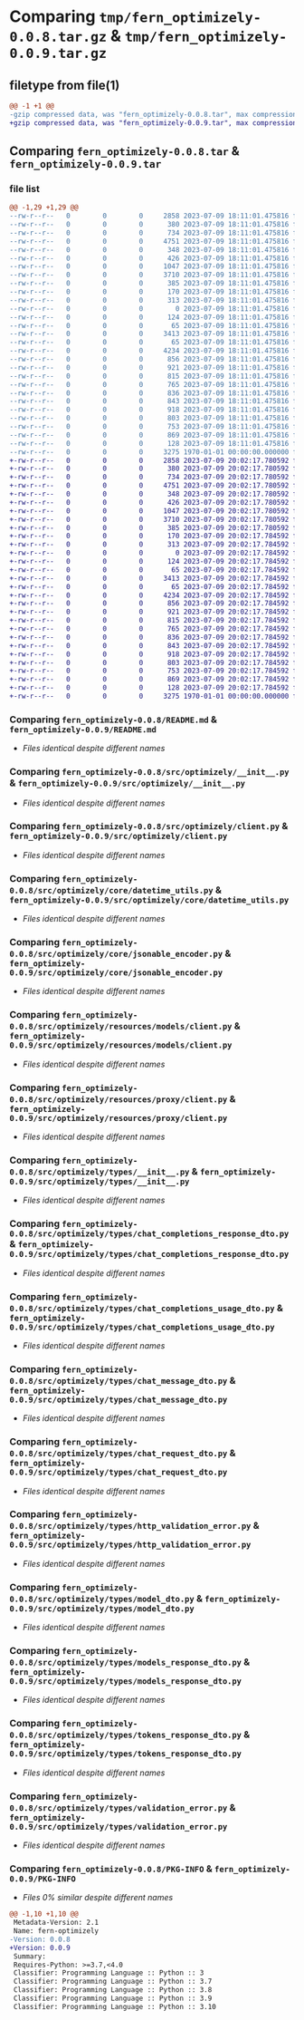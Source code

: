 # Comparing `tmp/fern_optimizely-0.0.8.tar.gz` & `tmp/fern_optimizely-0.0.9.tar.gz`

## filetype from file(1)

```diff
@@ -1 +1 @@
-gzip compressed data, was "fern_optimizely-0.0.8.tar", max compression
+gzip compressed data, was "fern_optimizely-0.0.9.tar", max compression
```

## Comparing `fern_optimizely-0.0.8.tar` & `fern_optimizely-0.0.9.tar`

### file list

```diff
@@ -1,29 +1,29 @@
--rw-r--r--   0        0        0     2858 2023-07-09 18:11:01.475816 fern_optimizely-0.0.8/README.md
--rw-r--r--   0        0        0      380 2023-07-09 18:11:01.475816 fern_optimizely-0.0.8/pyproject.toml
--rw-r--r--   0        0        0      734 2023-07-09 18:11:01.475816 fern_optimizely-0.0.8/src/optimizely/__init__.py
--rw-r--r--   0        0        0     4751 2023-07-09 18:11:01.475816 fern_optimizely-0.0.8/src/optimizely/client.py
--rw-r--r--   0        0        0      348 2023-07-09 18:11:01.475816 fern_optimizely-0.0.8/src/optimizely/core/__init__.py
--rw-r--r--   0        0        0      426 2023-07-09 18:11:01.475816 fern_optimizely-0.0.8/src/optimizely/core/api_error.py
--rw-r--r--   0        0        0     1047 2023-07-09 18:11:01.475816 fern_optimizely-0.0.8/src/optimizely/core/datetime_utils.py
--rw-r--r--   0        0        0     3710 2023-07-09 18:11:01.475816 fern_optimizely-0.0.8/src/optimizely/core/jsonable_encoder.py
--rw-r--r--   0        0        0      385 2023-07-09 18:11:01.475816 fern_optimizely-0.0.8/src/optimizely/core/remove_none_from_headers.py
--rw-r--r--   0        0        0      170 2023-07-09 18:11:01.475816 fern_optimizely-0.0.8/src/optimizely/errors/__init__.py
--rw-r--r--   0        0        0      313 2023-07-09 18:11:01.475816 fern_optimizely-0.0.8/src/optimizely/errors/unprocessable_entity_error.py
--rw-r--r--   0        0        0        0 2023-07-09 18:11:01.475816 fern_optimizely-0.0.8/src/optimizely/py.typed
--rw-r--r--   0        0        0      124 2023-07-09 18:11:01.475816 fern_optimizely-0.0.8/src/optimizely/resources/__init__.py
--rw-r--r--   0        0        0       65 2023-07-09 18:11:01.475816 fern_optimizely-0.0.8/src/optimizely/resources/models/__init__.py
--rw-r--r--   0        0        0     3413 2023-07-09 18:11:01.475816 fern_optimizely-0.0.8/src/optimizely/resources/models/client.py
--rw-r--r--   0        0        0       65 2023-07-09 18:11:01.475816 fern_optimizely-0.0.8/src/optimizely/resources/proxy/__init__.py
--rw-r--r--   0        0        0     4234 2023-07-09 18:11:01.475816 fern_optimizely-0.0.8/src/optimizely/resources/proxy/client.py
--rw-r--r--   0        0        0      856 2023-07-09 18:11:01.475816 fern_optimizely-0.0.8/src/optimizely/types/__init__.py
--rw-r--r--   0        0        0      921 2023-07-09 18:11:01.475816 fern_optimizely-0.0.8/src/optimizely/types/chat_completions_response_dto.py
--rw-r--r--   0        0        0      815 2023-07-09 18:11:01.475816 fern_optimizely-0.0.8/src/optimizely/types/chat_completions_usage_dto.py
--rw-r--r--   0        0        0      765 2023-07-09 18:11:01.475816 fern_optimizely-0.0.8/src/optimizely/types/chat_message_dto.py
--rw-r--r--   0        0        0      836 2023-07-09 18:11:01.475816 fern_optimizely-0.0.8/src/optimizely/types/chat_request_dto.py
--rw-r--r--   0        0        0      843 2023-07-09 18:11:01.475816 fern_optimizely-0.0.8/src/optimizely/types/http_validation_error.py
--rw-r--r--   0        0        0      918 2023-07-09 18:11:01.475816 fern_optimizely-0.0.8/src/optimizely/types/model_dto.py
--rw-r--r--   0        0        0      803 2023-07-09 18:11:01.475816 fern_optimizely-0.0.8/src/optimizely/types/models_response_dto.py
--rw-r--r--   0        0        0      753 2023-07-09 18:11:01.475816 fern_optimizely-0.0.8/src/optimizely/types/tokens_response_dto.py
--rw-r--r--   0        0        0      869 2023-07-09 18:11:01.475816 fern_optimizely-0.0.8/src/optimizely/types/validation_error.py
--rw-r--r--   0        0        0      128 2023-07-09 18:11:01.475816 fern_optimizely-0.0.8/src/optimizely/types/validation_error_loc_item.py
--rw-r--r--   0        0        0     3275 1970-01-01 00:00:00.000000 fern_optimizely-0.0.8/PKG-INFO
+-rw-r--r--   0        0        0     2858 2023-07-09 20:02:17.780592 fern_optimizely-0.0.9/README.md
+-rw-r--r--   0        0        0      380 2023-07-09 20:02:17.780592 fern_optimizely-0.0.9/pyproject.toml
+-rw-r--r--   0        0        0      734 2023-07-09 20:02:17.780592 fern_optimizely-0.0.9/src/optimizely/__init__.py
+-rw-r--r--   0        0        0     4751 2023-07-09 20:02:17.780592 fern_optimizely-0.0.9/src/optimizely/client.py
+-rw-r--r--   0        0        0      348 2023-07-09 20:02:17.780592 fern_optimizely-0.0.9/src/optimizely/core/__init__.py
+-rw-r--r--   0        0        0      426 2023-07-09 20:02:17.780592 fern_optimizely-0.0.9/src/optimizely/core/api_error.py
+-rw-r--r--   0        0        0     1047 2023-07-09 20:02:17.780592 fern_optimizely-0.0.9/src/optimizely/core/datetime_utils.py
+-rw-r--r--   0        0        0     3710 2023-07-09 20:02:17.780592 fern_optimizely-0.0.9/src/optimizely/core/jsonable_encoder.py
+-rw-r--r--   0        0        0      385 2023-07-09 20:02:17.780592 fern_optimizely-0.0.9/src/optimizely/core/remove_none_from_headers.py
+-rw-r--r--   0        0        0      170 2023-07-09 20:02:17.784592 fern_optimizely-0.0.9/src/optimizely/errors/__init__.py
+-rw-r--r--   0        0        0      313 2023-07-09 20:02:17.784592 fern_optimizely-0.0.9/src/optimizely/errors/unprocessable_entity_error.py
+-rw-r--r--   0        0        0        0 2023-07-09 20:02:17.784592 fern_optimizely-0.0.9/src/optimizely/py.typed
+-rw-r--r--   0        0        0      124 2023-07-09 20:02:17.784592 fern_optimizely-0.0.9/src/optimizely/resources/__init__.py
+-rw-r--r--   0        0        0       65 2023-07-09 20:02:17.784592 fern_optimizely-0.0.9/src/optimizely/resources/models/__init__.py
+-rw-r--r--   0        0        0     3413 2023-07-09 20:02:17.784592 fern_optimizely-0.0.9/src/optimizely/resources/models/client.py
+-rw-r--r--   0        0        0       65 2023-07-09 20:02:17.784592 fern_optimizely-0.0.9/src/optimizely/resources/proxy/__init__.py
+-rw-r--r--   0        0        0     4234 2023-07-09 20:02:17.784592 fern_optimizely-0.0.9/src/optimizely/resources/proxy/client.py
+-rw-r--r--   0        0        0      856 2023-07-09 20:02:17.784592 fern_optimizely-0.0.9/src/optimizely/types/__init__.py
+-rw-r--r--   0        0        0      921 2023-07-09 20:02:17.784592 fern_optimizely-0.0.9/src/optimizely/types/chat_completions_response_dto.py
+-rw-r--r--   0        0        0      815 2023-07-09 20:02:17.784592 fern_optimizely-0.0.9/src/optimizely/types/chat_completions_usage_dto.py
+-rw-r--r--   0        0        0      765 2023-07-09 20:02:17.784592 fern_optimizely-0.0.9/src/optimizely/types/chat_message_dto.py
+-rw-r--r--   0        0        0      836 2023-07-09 20:02:17.784592 fern_optimizely-0.0.9/src/optimizely/types/chat_request_dto.py
+-rw-r--r--   0        0        0      843 2023-07-09 20:02:17.784592 fern_optimizely-0.0.9/src/optimizely/types/http_validation_error.py
+-rw-r--r--   0        0        0      918 2023-07-09 20:02:17.784592 fern_optimizely-0.0.9/src/optimizely/types/model_dto.py
+-rw-r--r--   0        0        0      803 2023-07-09 20:02:17.784592 fern_optimizely-0.0.9/src/optimizely/types/models_response_dto.py
+-rw-r--r--   0        0        0      753 2023-07-09 20:02:17.784592 fern_optimizely-0.0.9/src/optimizely/types/tokens_response_dto.py
+-rw-r--r--   0        0        0      869 2023-07-09 20:02:17.784592 fern_optimizely-0.0.9/src/optimizely/types/validation_error.py
+-rw-r--r--   0        0        0      128 2023-07-09 20:02:17.784592 fern_optimizely-0.0.9/src/optimizely/types/validation_error_loc_item.py
+-rw-r--r--   0        0        0     3275 1970-01-01 00:00:00.000000 fern_optimizely-0.0.9/PKG-INFO
```

### Comparing `fern_optimizely-0.0.8/README.md` & `fern_optimizely-0.0.9/README.md`

 * *Files identical despite different names*

### Comparing `fern_optimizely-0.0.8/src/optimizely/__init__.py` & `fern_optimizely-0.0.9/src/optimizely/__init__.py`

 * *Files identical despite different names*

### Comparing `fern_optimizely-0.0.8/src/optimizely/client.py` & `fern_optimizely-0.0.9/src/optimizely/client.py`

 * *Files identical despite different names*

### Comparing `fern_optimizely-0.0.8/src/optimizely/core/datetime_utils.py` & `fern_optimizely-0.0.9/src/optimizely/core/datetime_utils.py`

 * *Files identical despite different names*

### Comparing `fern_optimizely-0.0.8/src/optimizely/core/jsonable_encoder.py` & `fern_optimizely-0.0.9/src/optimizely/core/jsonable_encoder.py`

 * *Files identical despite different names*

### Comparing `fern_optimizely-0.0.8/src/optimizely/resources/models/client.py` & `fern_optimizely-0.0.9/src/optimizely/resources/models/client.py`

 * *Files identical despite different names*

### Comparing `fern_optimizely-0.0.8/src/optimizely/resources/proxy/client.py` & `fern_optimizely-0.0.9/src/optimizely/resources/proxy/client.py`

 * *Files identical despite different names*

### Comparing `fern_optimizely-0.0.8/src/optimizely/types/__init__.py` & `fern_optimizely-0.0.9/src/optimizely/types/__init__.py`

 * *Files identical despite different names*

### Comparing `fern_optimizely-0.0.8/src/optimizely/types/chat_completions_response_dto.py` & `fern_optimizely-0.0.9/src/optimizely/types/chat_completions_response_dto.py`

 * *Files identical despite different names*

### Comparing `fern_optimizely-0.0.8/src/optimizely/types/chat_completions_usage_dto.py` & `fern_optimizely-0.0.9/src/optimizely/types/chat_completions_usage_dto.py`

 * *Files identical despite different names*

### Comparing `fern_optimizely-0.0.8/src/optimizely/types/chat_message_dto.py` & `fern_optimizely-0.0.9/src/optimizely/types/chat_message_dto.py`

 * *Files identical despite different names*

### Comparing `fern_optimizely-0.0.8/src/optimizely/types/chat_request_dto.py` & `fern_optimizely-0.0.9/src/optimizely/types/chat_request_dto.py`

 * *Files identical despite different names*

### Comparing `fern_optimizely-0.0.8/src/optimizely/types/http_validation_error.py` & `fern_optimizely-0.0.9/src/optimizely/types/http_validation_error.py`

 * *Files identical despite different names*

### Comparing `fern_optimizely-0.0.8/src/optimizely/types/model_dto.py` & `fern_optimizely-0.0.9/src/optimizely/types/model_dto.py`

 * *Files identical despite different names*

### Comparing `fern_optimizely-0.0.8/src/optimizely/types/models_response_dto.py` & `fern_optimizely-0.0.9/src/optimizely/types/models_response_dto.py`

 * *Files identical despite different names*

### Comparing `fern_optimizely-0.0.8/src/optimizely/types/tokens_response_dto.py` & `fern_optimizely-0.0.9/src/optimizely/types/tokens_response_dto.py`

 * *Files identical despite different names*

### Comparing `fern_optimizely-0.0.8/src/optimizely/types/validation_error.py` & `fern_optimizely-0.0.9/src/optimizely/types/validation_error.py`

 * *Files identical despite different names*

### Comparing `fern_optimizely-0.0.8/PKG-INFO` & `fern_optimizely-0.0.9/PKG-INFO`

 * *Files 0% similar despite different names*

```diff
@@ -1,10 +1,10 @@
 Metadata-Version: 2.1
 Name: fern-optimizely
-Version: 0.0.8
+Version: 0.0.9
 Summary: 
 Requires-Python: >=3.7,<4.0
 Classifier: Programming Language :: Python :: 3
 Classifier: Programming Language :: Python :: 3.7
 Classifier: Programming Language :: Python :: 3.8
 Classifier: Programming Language :: Python :: 3.9
 Classifier: Programming Language :: Python :: 3.10
```

